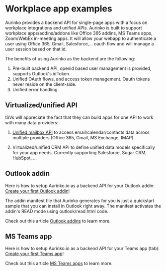 # Workplace app examples

Aurinko provides a backend API for single-page apps with a focus on workplace integrations and unified APIs. Aurinko is built to support workplace apps/addins/addons like Office 365 addins, MS Teams apps, Zoom/WebEx in-meeting apps. It will allow your webapp to authenticate a user using Office 365, Gmail, Salesforce,... oauth flow and will manage a user session based on that id. 

The benefits of using Aurinko as the backend are the following:

1. Pre-built backend API, openid based user management is provided, supports Outlook's idToken.
2. Unified OAuth flows, and access token management. Oauth tokens never reside on the client-side.
3. Unified error handling. 

## Virtualized/unified API

ISVs will appreciate the fact that they can build apps for one API to work with many data providers:

1. [Unified mailbox API](https://docs.aurinko.io/article/8-what-is-aurinko) to access email/calendar/contacts data across multiple providers (Office 365, Gmail, MS Exchange, IMAP).

2. Virtualized/unified CRM API to define unified data models specifically for your app needs. Currently supporting Salesforce, Sugar CRM, HubSpot, ...


## Outlook addin

Here is how to setup Aurinko.io as a backend API for your Outlook addin: [Create your first Outlook addin](https://docs.aurinko.io/article/36-create-your-first-outlook-addin)!

The addin manifest file that Aurinko generates for you is just a quickstart sample that you can install in Outlook right away.
The manifest activates the addin's READ mode using outlook/read.html code. 

Check out this article [Outlook addins](https://docs.aurinko.io/article/30-outlook-addins) to learn more.

## MS Teams app

Here is how to setup Aurinko.io as a backend API for your Teams app (tab): [Create your first Teams app](https://docs.aurinko.io/article/36-create-your-first-outlook-addin)!

Check out this article [MS Teams apps](https://docs.aurinko.io/article/31-microsoft-teams-apps) to learn more.
